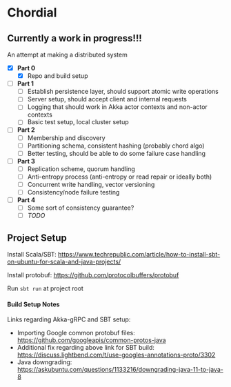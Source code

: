 
# Chordial

## **Currently a work in progress!!!**

An attempt at making a distributed system

- [x] **Part 0**
  - [x] Repo and build setup
- [ ] **Part 1**
  - [ ] Establish persistence layer, should support atomic write operations
  - [ ] Server setup, should accept client and internal requests
  - [ ] Logging that should work in Akka actor contexts and non-actor contexts
  - [ ] Basic test setup, local cluster setup
- [ ] **Part 2**
  - [ ] Membership and discovery
  - [ ] Partitioning schema, consistent hashing (probably chord algo)
  - [ ] Better testing, should be able to do some failure case handling
- [ ] **Part 3**
  - [ ] Replication scheme, quorum handling
  - [ ] Anti-entropy process (anti-entropy or read repair or ideally both)
  - [ ] Concurrent write handling, vector versioning
  - [ ] Consistency/node failure testing
- [ ] **Part 4**
  - [ ] Some sort of consistency guarantee?
  - [ ] _TODO_

## Project Setup

Install Scala/SBT: <https://www.techrepublic.com/article/how-to-install-sbt-on-ubuntu-for-scala-and-java-projects/>

Install protobuf: <https://github.com/protocolbuffers/protobuf>

Run `sbt run` at project root

#### Build Setup Notes

Links regarding Akka-gRPC and SBT setup:
* Importing Google common protobuf files: <https://github.com/googleapis/common-protos-java>
* Additional fix regarding above link for SBT build: <https://discuss.lightbend.com/t/use-googles-annotations-proto/3302>
* Java downgrading: <https://askubuntu.com/questions/1133216/downgrading-java-11-to-java-8>